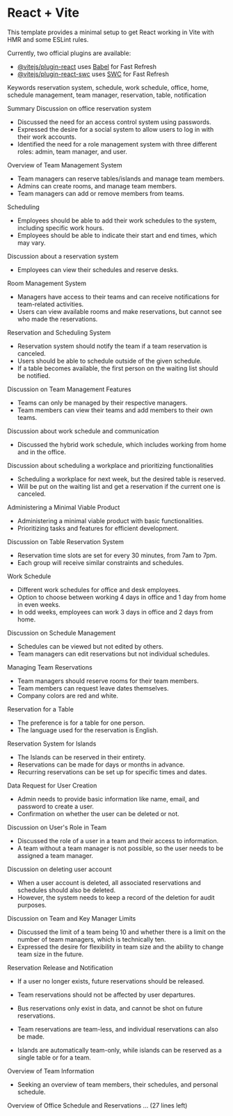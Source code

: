 # React + Vite

This template provides a minimal setup to get React working in Vite with HMR and some ESLint rules.

Currently, two official plugins are available:

- [@vitejs/plugin-react](https://github.com/vitejs/vite-plugin-react/blob/main/packages/plugin-react/README.md) uses [Babel](https://babeljs.io/) for Fast Refresh
- [@vitejs/plugin-react-swc](https://github.com/vitejs/vite-plugin-react-swc) uses [SWC](https://swc.rs/) for Fast Refresh


Keywords
reservation system, schedule, work schedule, office, home, schedule management, team manager, reservation, table, notification

Summary
Discussion on office reservation system
- Discussed the need for an access control system using passwords.
- Expressed the desire for a social system to allow users to log in with their work accounts.
- Identified the need for a role management system with three different roles: admin, team manager, and user.

Overview of Team Management System
- Team managers can reserve tables/islands and manage team members.
- Admins can create rooms, and manage team members.
- Team managers can add or remove members from teams.

Scheduling
- Employees should be able to add their work schedules to the system, including specific work hours.
- Employees should be able to indicate their start and end times, which may vary.

Discussion about a reservation system
- Employees can view their schedules and reserve desks.

Room Management System
- Managers have access to their teams and can receive notifications for team-related activities.
- Users can view available rooms and make reservations, but cannot see who made the reservations.

Reservation and Scheduling System
- Reservation system should notify the team if a team reservation is canceled.
- Users should be able to schedule outside of the given schedule.
- If a table becomes available, the first person on the waiting list should be notified.

Discussion on Team Management Features
- Teams can only be managed by their respective managers.
- Team members can view their teams and add members to their own teams.

Discussion about work schedule and communication
- Discussed the hybrid work schedule, which includes working from home and in the office.

Discussion about scheduling a workplace and prioritizing functionalities
- Scheduling a workplace for next week, but the desired table is reserved.
- Will be put on the waiting list and get a reservation if the current one is canceled.

Administering a Minimal Viable Product
- Administering a minimal viable product with basic functionalities.
- Prioritizing tasks and features for efficient development.

Discussion on Table Reservation System
- Reservation time slots are set for every 30 minutes, from 7am to 7pm.
- Each group will receive similar constraints and schedules.

Work Schedule
- Different work schedules for office and desk employees.
- Option to choose between working 4 days in office and 1 day from home in even weeks.
- In odd weeks, employees can work 3 days in office and 2 days from home.

Discussion on Schedule Management
- Schedules can be viewed but not edited by others.
- Team managers can edit reservations but not individual schedules.

Managing Team Reservations
- Team managers should reserve rooms for their team members.
- Team members can request leave dates themselves.
- Company colors are red and white.

Reservation for a Table
- The preference is for a table for one person.
- The language used for the reservation is English.

Reservation System for Islands
- The Islands can be reserved in their entirety.
- Reservations can be made for days or months in advance.
- Recurring reservations can be set up for specific times and dates.

Data Request for User Creation
- Admin needs to provide basic information like name, email, and password to create a user.
- Confirmation on whether the user can be deleted or not.

Discussion on User's Role in Team
- Discussed the role of a user in a team and their access to information.
- A team without a team manager is not possible, so the user needs to be assigned a team manager.

Discussion on deleting user account
- When a user account is deleted, all associated reservations and schedules should also be deleted.
- However, the system needs to keep a record of the deletion for audit purposes.

Discussion on Team and Key Manager Limits
- Discussed the limit of a team being 10 and whether there is a limit on the number of team managers, which is technically ten.
- Expressed the desire for flexibility in team size and the ability to change team size in the future.

Reservation Release and Notification
- If a user no longer exists, future reservations should be released.
- Team reservations should not be affected by user departures.

- Bus reservations only exist in data, and cannot be shot on future reservations.
- Team reservations are team-less, and individual reservations can also be made.
- Islands are automatically team-only, while islands can be reserved as a single table or for a team.

Overview of Team Information
- Seeking an overview of team members, their schedules, and personal schedule.

Overview of Office Schedule and Reservations
... (27 lines left)
